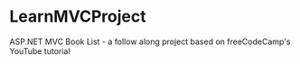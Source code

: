 # LearnMVCProject
ASP.NET MVC Book List - a follow along project based on freeCodeCamp's YouTube tutorial
